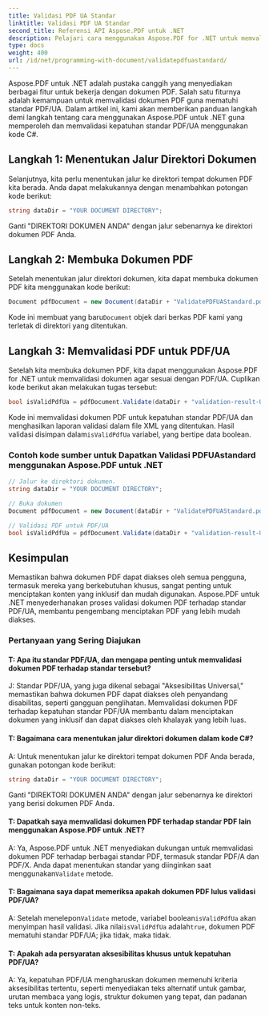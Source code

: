 ```yaml
---
title: Validasi PDF UA Standar
linktitle: Validasi PDF UA Standar
second_title: Referensi API Aspose.PDF untuk .NET
description: Pelajari cara menggunakan Aspose.PDF for .NET untuk memvalidasi standar PDF/UA menggunakan kode C#. Panduan langkah demi langkah.
type: docs
weight: 400
url: /id/net/programming-with-document/validatepdfuastandard/
---
```

Aspose.PDF untuk .NET adalah pustaka canggih yang menyediakan berbagai fitur untuk bekerja dengan dokumen PDF. Salah satu fiturnya adalah kemampuan untuk memvalidasi dokumen PDF guna mematuhi standar PDF/UA. Dalam artikel ini, kami akan memberikan panduan langkah demi langkah tentang cara menggunakan Aspose.PDF untuk .NET guna memperoleh dan memvalidasi kepatuhan standar PDF/UA menggunakan kode C#.

## Langkah 1: Menentukan Jalur Direktori Dokumen

Selanjutnya, kita perlu menentukan jalur ke direktori tempat dokumen PDF kita berada. Anda dapat melakukannya dengan menambahkan potongan kode berikut:

```csharp
string dataDir = "YOUR DOCUMENT DIRECTORY";
```

Ganti "DIREKTORI DOKUMEN ANDA" dengan jalur sebenarnya ke direktori dokumen PDF Anda.

## Langkah 2: Membuka Dokumen PDF

Setelah menentukan jalur direktori dokumen, kita dapat membuka dokumen PDF kita menggunakan kode berikut:

```csharp
Document pdfDocument = new Document(dataDir + "ValidatePDFUAStandard.pdf");
```

 Kode ini membuat yang baru`Document` objek dari berkas PDF kami yang terletak di direktori yang ditentukan.

## Langkah 3: Memvalidasi PDF untuk PDF/UA

Setelah kita membuka dokumen PDF, kita dapat menggunakan Aspose.PDF for .NET untuk memvalidasi dokumen agar sesuai dengan PDF/UA. Cuplikan kode berikut akan melakukan tugas tersebut:

```csharp
bool isValidPdfUa = pdfDocument.Validate(dataDir + "validation-result-UA.xml", PdfFormat.PDF_UA_1);
```

 Kode ini memvalidasi dokumen PDF untuk kepatuhan standar PDF/UA dan menghasilkan laporan validasi dalam file XML yang ditentukan. Hasil validasi disimpan dalam`isValidPdfUa` variabel, yang bertipe data boolean.

### Contoh kode sumber untuk Dapatkan Validasi PDFUAstandard menggunakan Aspose.PDF untuk .NET

```csharp
// Jalur ke direktori dokumen.
string dataDir = "YOUR DOCUMENT DIRECTORY";

// Buka dokumen
Document pdfDocument = new Document(dataDir + "ValidatePDFUAStandard.pdf");

// Validasi PDF untuk PDF/UA
bool isValidPdfUa = pdfDocument.Validate(dataDir + "validation-result-UA.xml", PdfFormat.PDF_UA_1); 
```

## Kesimpulan

Memastikan bahwa dokumen PDF dapat diakses oleh semua pengguna, termasuk mereka yang berkebutuhan khusus, sangat penting untuk menciptakan konten yang inklusif dan mudah digunakan. Aspose.PDF untuk .NET menyederhanakan proses validasi dokumen PDF terhadap standar PDF/UA, membantu pengembang menciptakan PDF yang lebih mudah diakses.

### Pertanyaan yang Sering Diajukan

#### T: Apa itu standar PDF/UA, dan mengapa penting untuk memvalidasi dokumen PDF terhadap standar tersebut?

J: Standar PDF/UA, yang juga dikenal sebagai "Aksesibilitas Universal," memastikan bahwa dokumen PDF dapat diakses oleh penyandang disabilitas, seperti gangguan penglihatan. Memvalidasi dokumen PDF terhadap kepatuhan standar PDF/UA membantu dalam menciptakan dokumen yang inklusif dan dapat diakses oleh khalayak yang lebih luas.

#### T: Bagaimana cara menentukan jalur direktori dokumen dalam kode C#?

A: Untuk menentukan jalur ke direktori tempat dokumen PDF Anda berada, gunakan potongan kode berikut:

```csharp
string dataDir = "YOUR DOCUMENT DIRECTORY";
```

Ganti "DIREKTORI DOKUMEN ANDA" dengan jalur sebenarnya ke direktori yang berisi dokumen PDF Anda.

#### T: Dapatkah saya memvalidasi dokumen PDF terhadap standar PDF lain menggunakan Aspose.PDF untuk .NET?

 A: Ya, Aspose.PDF untuk .NET menyediakan dukungan untuk memvalidasi dokumen PDF terhadap berbagai standar PDF, termasuk standar PDF/A dan PDF/X. Anda dapat menentukan standar yang diinginkan saat menggunakan`Validate` metode.

#### T: Bagaimana saya dapat memeriksa apakah dokumen PDF lulus validasi PDF/UA?

 A: Setelah menelepon`Validate` metode, variabel boolean`isValidPdfUa` akan menyimpan hasil validasi. Jika nilai`isValidPdfUa` adalah`true`, dokumen PDF mematuhi standar PDF/UA; jika tidak, maka tidak.

#### T: Apakah ada persyaratan aksesibilitas khusus untuk kepatuhan PDF/UA?

A: Ya, kepatuhan PDF/UA mengharuskan dokumen memenuhi kriteria aksesibilitas tertentu, seperti menyediakan teks alternatif untuk gambar, urutan membaca yang logis, struktur dokumen yang tepat, dan padanan teks untuk konten non-teks.
